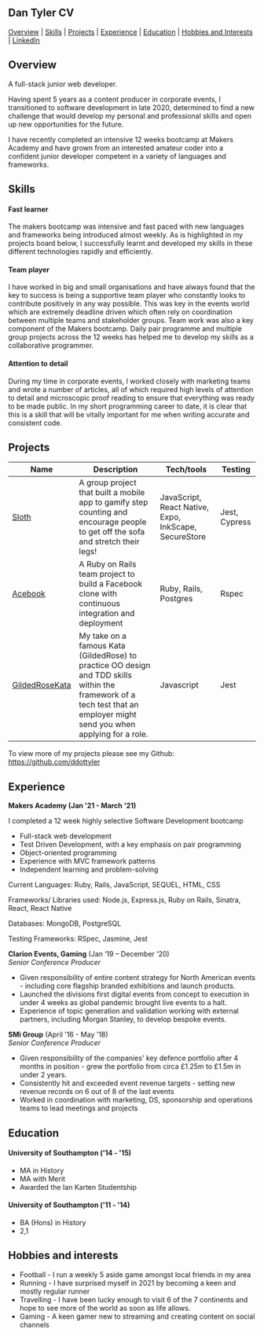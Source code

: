 ## Dan Tyler CV

[Overview](#overview) | [Skills](#skills) | [Projects](#projects) | [Experience](#experience) | [Education](#education) | [Hobbies and Interests](#hobbies-and-interests) | [LinkedIn](https://www.linkedin.com/in/dan-tyler-97296990/)

## Overview

A full-stack junior web developer.

Having spent 5 years as a content producer in corporate events, I transitioned to software development in late 2020, determined to find a new challenge that would develop my personal and professional skills and open up new opportunities for the future.

I have recently completed an intensive 12 weeks bootcamp at Makers Academy and have grown from an interested amateur coder into a confident junior developer competent in a variety of languages and frameworks.

## Skills

#### Fast learner

The makers bootcamp was intensive and fast paced with new languages and frameworks being introduced almost weekly. As is highlighted in my projects board below, I successfully learnt and developed my skills in these different technologies rapidly and efficiently.

#### Team player

I have worked in big and small organisations and have always found that the key to success is being a supportive team player who constantly looks to contribute positively in any way possible. This was key in the events world which are extremely deadline driven which often rely on coordination between multiple teams and stakeholder groups. Team work was also a key component of the Makers bootcamp. Daily pair programme and multiple group projects across the 12 weeks has helped me to develop my skills as a collaborative programmer.

#### Attention to detail

During my time in corporate events, I worked closely with marketing teams and wrote a number of articles, all of which required high levels of attention to detail and microscopic proof reading to ensure that everything was ready to be made public. In my short programming career to date, it is clear that this is a skill that will be vitally important for me when writing accurate and consistent code.

## Projects

| Name                                                                       | Description                                                                                                                                                              | Tech/tools                                            | Testing       |
| -------------------------------------------------------------------------- | ------------------------------------------------------------------------------------------------------------------------------------------------------------------------ | ----------------------------------------------------- | ------------- |
| [Sloth](https://github.com/ddottyler/Sloth-makers-group-project)           | A group project that built a mobile app to gamify step counting and encourage people to get off the sofa and stretch their legs!                                         | JavaScript, React Native, Expo, InkScape, SecureStore | Jest, Cypress |
| [Acebook](https://github.com/ddottyler/acebook-makers-group-project)       | A Ruby on Rails team project to build a Facebook clone with continuous integration and deployment                                                                        | Ruby, Rails, Postgres                                 | Rspec         |
| [GildedRoseKata](https://github.com/ddottyler/GildedRose-Refactoring-Kata) | My take on a famous Kata (GildedRose) to practice OO design and TDD skills within the framework of a tech test that an employer might send you when applying for a role. | Javascript                                            | Jest          |

To view more of my projects please see my Github: https://github.com/ddottyler

## Experience

**Makers Academy (Jan '21 - March '21)**

I completed a 12 week highly selective Software Development bootcamp

- Full-stack web development
- Test Driven Development, with a key emphasis on pair programming
- Object-oriented programming
- Experience with MVC framework patterns
- Independent learning and problem-solving

Current Languages: Ruby, Rails, JavaScript, SEQUEL, HTML, CSS

Frameworks/ Libraries used: Node.js, Express.js, Ruby on Rails, Sinatra, React, React Native

Databases: MongoDB, PostgreSQL

Testing Frameworks: RSpec, Jasmine, Jest

**Clarion Events, Gaming** (Jan ‘19 – December ‘20)  
_Senior Conference Producer_

- Given responsibility of entire content strategy for North American events - including core flagship branded exhibitions and launch products.
- Launched the divisions first digital events from concept to execution in under 4 weeks as global pandemic brought live events to a halt.
- Experience of topic generation and validation working with external partners, including Morgan Stanley, to develop bespoke events.

**SMi Group** (April '16 - May '18)  
_Senior Conference Producer_

- Given responsibility of the companies' key defence portfolio after 4 months in position - grew the portfolio from circa £1.25m to £1.5m in under 2 years.
- Consistently hit and exceeded event revenue targets - setting new revenue records on 6 out of 8 of the last events
- Worked in coordination with marketing, DS, sponsorship and operations teams to lead meetings and projects

## Education

#### University of Southampton ('14 - '15)

- MA in History
- MA with Merit
- Awarded the Ian Karten Studentship

#### University of Southampton ('11 - '14)

- BA (Hons) in History
- 2,1

## Hobbies and interests

- Football - I run a weekly 5 aside game amongst local friends in my area
- Running - I have surprised myself in 2021 by becoming a keen and mostly regular runner
- Travelling - I have been lucky enough to visit 6 of the 7 continents and hope to see more of the world as soon as life allows.
- Gaming - A keen gamer new to streaming and creating content on social channels
